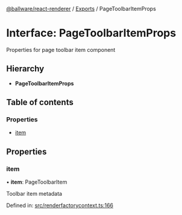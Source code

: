 [@ballware/react-renderer](../README.md) / [Exports](../modules.md) / PageToolbarItemProps

# Interface: PageToolbarItemProps

Properties for page toolbar item component

## Hierarchy

* **PageToolbarItemProps**

## Table of contents

### Properties

- [item](pagetoolbaritemprops.md#item)

## Properties

### item

• **item**: PageToolbarItem

Toolbar item metadata

Defined in: [src/renderfactorycontext.ts:166](https://github.com/frankball/ballware-react-renderer/blob/762165e/src/renderfactorycontext.ts#L166)

